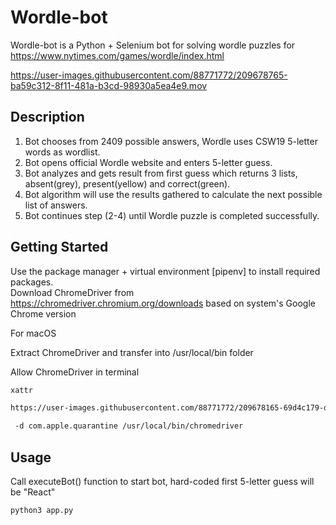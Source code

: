 # Wordle-bot

Wordle-bot is a Python + Selenium bot for solving wordle puzzles for https://www.nytimes.com/games/wordle/index.html


https://user-images.githubusercontent.com/88771772/209678765-ba59c312-8f11-481a-b3cd-98930a5ea4e9.mov


## Description
1. Bot chooses from 2409 possible answers, Wordle uses CSW19 5-letter words as wordlist.
2. Bot opens official Wordle website and enters 5-letter guess.
3. Bot analyzes and gets result from first guess which returns 3 lists, absent(grey), present(yellow) and correct(green).
4. Bot algorithm will use the results gathered to calculate the next possible list of answers.
5. Bot continues step (2-4) until Wordle puzzle is completed successfully.

## Getting Started

Use the package manager + virtual environment [pipenv] to install required packages.
<br>
Download ChromeDriver from https://chromedriver.chromium.org/downloads based on system's Google Chrome version

For macOS

Extract ChromeDriver and transfer into /usr/local/bin folder

Allow ChromeDriver in terminal 

```bash
xattr

https://user-images.githubusercontent.com/88771772/209678165-69d4c179-de49-43f2-97b8-309b153e7f91.mov

 -d com.apple.quarantine /usr/local/bin/chromedriver
```

## Usage

Call executeBot() function to start bot, hard-coded first 5-letter guess will be "React"

```python
python3 app.py
```

